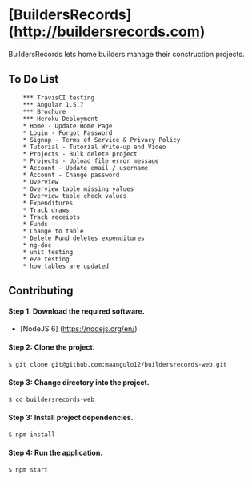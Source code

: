 # [BuildersRecords] (http://buildersrecords.com)

BuildersRecords lets home builders manage their construction projects.

## To Do List
```
    *** TravisCI testing
    *** Angular 1.5.7
    *** Brochure
    *** Heroku Deployment
    * Home - Update Home Page
    * Login - Forgot Password
    * Signup - Terms of Service & Privacy Policy
    * Tutorial - Tutorial Write-up and Video
    * Projects - Bulk delete project
    * Projects - Upload file error message
    * Account - Update email / username
    * Account - Change password
    * Overview
    * Overview table missing values
    * Overview table check values
    * Expenditures
    * Track draws
    * Track receipts
    * Funds
    * Change to table
    * Delete Fund deletes expenditures
    * ng-doc
    * unit testing
    * e2e testing
    * how tables are updated
```

## Contributing

#### Step 1: Download the required software.

+ [NodeJS 6] (https://nodejs.org/en/)

#### Step 2: Clone the project.
>
```bash
$ git clone git@github.com:maangulo12/buildersrecords-web.git
```

#### Step 3: Change directory into the project.
>
```bash
$ cd buildersrecords-web
```

#### Step 3: Install project dependencies.
>
```bash
$ npm install  
```

#### Step 4: Run the application.
>
```bash
$ npm start    
```
